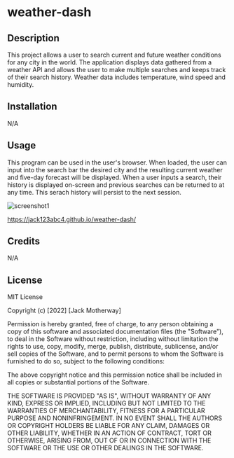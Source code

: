 # weather-dash

## Description

This project allows a user to search current and future weather conditions for any city in the world. The application displays data gathered from a weather API and allows the user to make multiple searches and keeps track of their search history. Weather data includes temperature, wind speed and humidity.

## Installation

N/A

## Usage

This program can be used in the user's browser. When loaded, the user can input into the search bar the desired city and the resulting current weather and five-day forecast will be displayed. When a user inputs a search, their history is displayed on-screen and previous searches can be returned to at any time. This serach history will persist to the next session.

![screenshot1](https://user-images.githubusercontent.com/15790800/187343851-0e1ad5d3-a25e-46f8-a65b-0ea4b1e4d27b.PNG)

https://jack123abc4.github.io/weather-dash/

## Credits

N/A

## License

MIT License

Copyright (c) [2022] [Jack Motherway]

Permission is hereby granted, free of charge, to any person obtaining a copy
of this software and associated documentation files (the "Software"), to deal
in the Software without restriction, including without limitation the rights
to use, copy, modify, merge, publish, distribute, sublicense, and/or sell
copies of the Software, and to permit persons to whom the Software is
furnished to do so, subject to the following conditions:

The above copyright notice and this permission notice shall be included in all
copies or substantial portions of the Software.

THE SOFTWARE IS PROVIDED "AS IS", WITHOUT WARRANTY OF ANY KIND, EXPRESS OR
IMPLIED, INCLUDING BUT NOT LIMITED TO THE WARRANTIES OF MERCHANTABILITY,
FITNESS FOR A PARTICULAR PURPOSE AND NONINFRINGEMENT. IN NO EVENT SHALL THE
AUTHORS OR COPYRIGHT HOLDERS BE LIABLE FOR ANY CLAIM, DAMAGES OR OTHER
LIABILITY, WHETHER IN AN ACTION OF CONTRACT, TORT OR OTHERWISE, ARISING FROM,
OUT OF OR IN CONNECTION WITH THE SOFTWARE OR THE USE OR OTHER DEALINGS IN THE
SOFTWARE.
